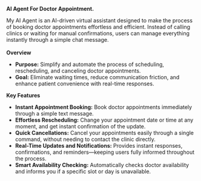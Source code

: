 ﻿**AI Agent For Doctor Appointment.**

My AI Agent is an AI-driven virtual assistant designed to make the process of booking doctor appointments effortless and efficient. Instead of calling clinics or waiting for manual confirmations, users can manage everything instantly through a simple chat message.\
\
**Overview**

- **Purpose:** Simplify and automate the process of scheduling, rescheduling, and canceling doctor appointments.
- **Goal:** Eliminate waiting times, reduce communication friction, and enhance patient convenience with real-time responses.

**Key Features**

- **Instant Appointment Booking:** Book doctor appointments immediately through a simple text message.
- **Effortless Rescheduling:** Change your appointment date or time at any moment, and get instant confirmation of the update.
- **Quick Cancellations:** Cancel your appointments easily through a single command, without needing to contact the clinic directly.
- **Real-Time Updates and Notifications:** Provides instant responses, confirmations, and reminders—keeping users fully informed throughout the process.
- **Smart Availability Checking:** Automatically checks doctor availability and informs you if a specific slot or day is unavailable.



